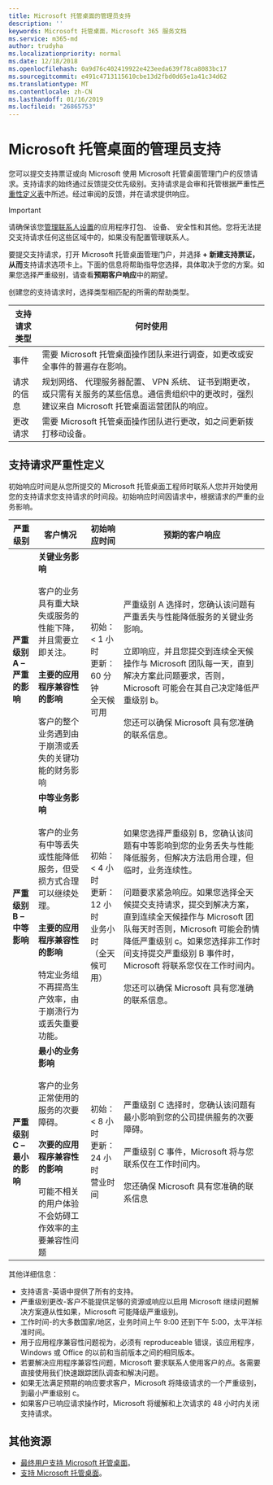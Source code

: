 ```yaml
---
title: Microsoft 托管桌面的管理员支持
description: ''
keywords: Microsoft 托管桌面，Microsoft 365 服务文档
ms.service: m365-md
author: trudyha
ms.localizationpriority: normal
ms.date: 12/18/2018
ms.openlocfilehash: 0a9d76c402419922e423eeda639f78ca8083bc17
ms.sourcegitcommit: e491c4713115610cbe13d2fbd0d65e1a41c34d62
ms.translationtype: MT
ms.contentlocale: zh-CN
ms.lasthandoff: 01/16/2019
ms.locfileid: "26865753"
---
```

# <a name="admin-support-for-microsoft-managed-desktop"></a>Microsoft 托管桌面的管理员支持

您可以提交支持票证或向 Microsoft 使用 Microsoft 托管桌面管理门户的反馈请求。支持请求的始终通过反馈提交优先级别。支持请求是会审和托管根据严重性[严重性定义表](#sev)中所述。经过审阅的反馈，并在请求提供响应。 

>[!IMPORTANT]
>请确保该您[管理联系人设置](../get-started/add-admin-contacts.md)的应用程序打包、 设备、 安全性和其他。您将无法提交支持请求任何这些区域中的，如果没有配置管理联系人。

要提交支持请求，打开 Microsoft 托管桌面管理门户，并选择 **+ 新建支持票证，从而**支持请求选项卡上。下面的信息将帮助指导您选择，具体取决于您的方案。如果您选择严重级别，请查看**预期客户响应**中的期望。

创建您的支持请求时，选择类型相匹配的所需的帮助类型。

支持请求类型 | 何时使用
--- | ---
事件 | 需要 Microsoft 托管桌面操作团队来进行调查，如更改或安全事件的普遍存在影响。
请求的信息 | 规划网络、 代理服务器配置、 VPN 系统、 证书到期更改，或只需有关服务的某些信息。通信贵组织中的更改时，强烈建议来自 Microsoft 托管桌面运营团队的响应。
更改请求 | 需要 Microsoft 托管桌面操作团队进行更改，如之间更新拨打移动设备。

<span id="sev" />

## <a name="support-request-severity-definitions"></a>支持请求严重性定义

初始响应时间是从您所提交的 Microsoft 托管桌面工程师时联系人您并开始使用您的支持请求您支持请求的时间段。初始响应时间因请求中，根据请求的严重的业务影响。

严重级别  | 客户情况 |  初始响应时间   | 预期的客户响应
--- | --- | --- | ---
**严重级别 A – 严重的影响** |  **关键业务影响**<br><br>客户的业务具有重大缺失或服务的性能下降，并且需要立即关注。<br><br>**主要的应用程序兼容性的影响**<br><br>客户的整个业务遇到由于崩溃或丢失的关键功能的财务影响 | 初始： < 1 小时<br>更新： 60 分钟<br>全天候可用 | 严重级别 A 选择时，您确认该问题有严重丢失与性能降低服务的关键业务影响。 <br><br>立即响应，并且您提交到连续全天候操作与 Microsoft 团队每一天，直到解决方案此问题要求，否则，Microsoft 可能会在其自己决定降低严重级别 b。<br><br> 您还可以确保 Microsoft 具有您准确的联系信息。 
**严重级别 B – 中等影响** |  **中等业务影响**<br><br>客户的业务有中等丢失或性能降低服务，但受损方式合理可以继续处理。<br><br>**主要的应用程序兼容性的影响**<br><br>特定业务组不再提高生产效率，由于崩溃行为或丢失重要功能。 | 初始： < 4 小时<br>更新： 12 小时<br>业务小时 （全天候可用） | 如果您选择严重级别 B，您确认该问题有中等影响到您的业务丢失与性能降低服务，但解决方法启用合理，但临时，业务连续性。 <br><br>问题要求紧急响应。如果您选择全天候提交支持请求，提交到解决方案，直到连续全天候操作与 Microsoft 团队每天时否则，Microsoft 可能会酌情降低严重级别 c。如果您选择非工作时间支持提交严重级别 B 事件时，Microsoft 将联系您仅在工作时间内。<br><br>您还可以确保 Microsoft 具有您准确的联系信息。
**严重级别 C – 最小的影响** |   **最小的业务影响**<br><br> 客户的业务正常使用的服务的次要障碍。<br><br>**次要的应用程序兼容性的影响**<br><br>可能不相关的用户体验不会妨碍工作效率的主要兼容性问题 |    初始： < 8 小时<br>更新： 24 小时<br>营业时间  | 严重级别 C 选择时，您确认该问题有最小影响到您的公司提供服务的次要障碍。<br><br>严重级别 C 事件，Microsoft 将与您联系仅在工作时间内。<br><br>您还确保 Microsoft 具有您准确的联系信息

其他详细信息：
- 支持语言-英语中提供了所有的支持。
- 严重级别更改-客户不能提供足够的资源或响应以启用 Microsoft 继续问题解决方案遵从性如果，Microsoft 可能降级严重级别。 
- 工作时间-的大多数国家/地区，业务时间上午 9:00 还到下午 5:00，太平洋标准时间。
- 用于应用程序兼容性问题视为，必须有 reproduceable 错误，该应用程序，Windows 或 Office 的以前和当前版本之间的相同版本。
- 若要解决应用程序兼容性问题，Microsoft 要求联系人使用客户的点。各需要直接使用我们快速跟踪团队调查和解决问题。
- 如果无法满足预期的响应要求客户，Microsoft 将降级请求的一个严重级别，到最小严重级别 c。
- 如果客户已响应请求操作时，Microsoft 将缓解和上次请求的 48 小时内关闭支持请求。
 

## <a name="additional-resources"></a>其他资源
- [最终用户支持 Microsoft 托管桌面](end-user-support.md)。 
- [支持 Microsoft 托管桌面](../service-description/support.md)。 



